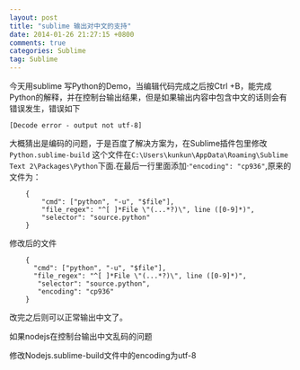 ```yaml
---
layout: post
title: "sublime 输出对中文的支持"
date: 2014-01-26 21:27:15 +0800
comments: true
categories: Sublime
tag: Sublime
---
```

今天用sublime 写Python的Demo，当编辑代码完成之后按Ctrl +B，能完成Python的解释，并在控制台输出结果，但是如果输出内容中包含中文的话则会有错误发生，错误如下

``` [Decode error - output not utf-8] ```

大概猜出是编码的问题，于是百度了解决方案为，在Sublime插件包里修改 ` Python.sublime-build ` 这个文件在`C:\Users\kunkun\AppData\Roaming\Sublime Text 2\Packages\Python`下面.在最后一行里面添加·` "encoding": "cp936" `,原来的文件为：


		{
			"cmd": ["python", "-u", "$file"],
			"file_regex": "^[ ]*File \"(...*?)\", line ([0-9]*)",
			"selector": "source.python"
		}


修改后的文件
 
		{
		  "cmd": ["python", "-u", "$file"],
		  "file_regex": "^[ ]*File \"(...*?)\", line ([0-9]*)",
		   "selector": "source.python",
		   "encoding": "cp936"
		}


改完之后则可以正常输出中文了。


如果nodejs在控制台输出中文乱码的问题

修改Nodejs.sublime-build文件中的encoding为utf-8


